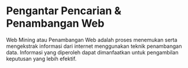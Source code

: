 # Pengantar Pencarian & Penambangan Web
Web Mining atau Penambangan Web adalah proses menemukan serta mengekstrak informasi dari internet menggunakan teknik penambangan data. Informasi yang diperoleh dapat dimanfaatkan untuk pengambilan keputusan yang lebih efektif.